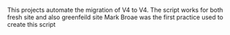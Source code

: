 This projects automate the migration of V4 to V4. 
The script works for both fresh site and also greenfeild site 
Mark Broae was the first practice used to create this script